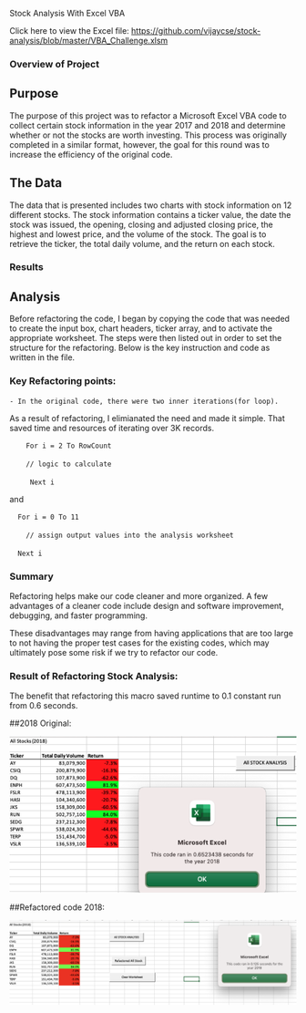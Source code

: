 Stock Analysis With Excel VBA

Click here to view the Excel file: https://github.com/vijaycse/stock-analysis/blob/master/VBA_Challenge.xlsm

### Overview of Project

## Purpose
The purpose of this project was to refactor a Microsoft Excel VBA code to collect certain stock information in the year 2017 and 2018 and determine whether or not the stocks are worth investing. This process was originally completed in a similar format, however, the goal for this round was to increase the efficiency of the original code.

## The Data

The data that is presented includes two charts with stock information on 12 different stocks. The stock information contains a ticker value, the date the stock was issued, the opening, closing and adjusted closing price, the highest and lowest price, and the volume of the stock. The goal is to retrieve the ticker, the total daily volume, and the return on each stock.

### Results

 ## Analysis

Before refactoring the code, I began by copying the code that was needed to create the input box, chart headers, ticker array, and to activate the appropriate worksheet. The steps were then listed out in order to set the structure for the refactoring. Below is the key instruction and code as written in the file.


### Key Refactoring points:

    - In the original code, there were two inner iterations(for loop).
As a result of refactoring, I elimianated the need and made it simple.
That saved time and resources of iterating over 3K records.

 
    
        For i = 2 To RowCount
        
        // logic to calculate
        
         Next i
  
   
   and
    
      For i = 0 To 11
      
        // assign output values into the analysis worksheet
        
      Next i
      

 
### Summary

Refactoring helps make our code cleaner and more organized. A few advantages of a cleaner code include design and software improvement, debugging, and faster programming.  

These disadvantages may range from having applications that are too large to not having the proper test cases for the existing codes, which may ultimately pose some risk if we try to refactor our code.

### Result of Refactoring Stock Analysis:

 The benefit that refactoring this macro saved runtime to 0.1 constant run from  0.6 seconds.

  ##2018 Original:
 
 ![2018 Original](https://github.com/vijaycse/stock-analysis/blob/master/resources/2018_original_run.png)
 


  ##Refactored code 2018:
 
 ![Refactored Code](https://github.com/vijaycse/stock-analysis/blob/master/resources/VBA_Challenge_2018.png)
